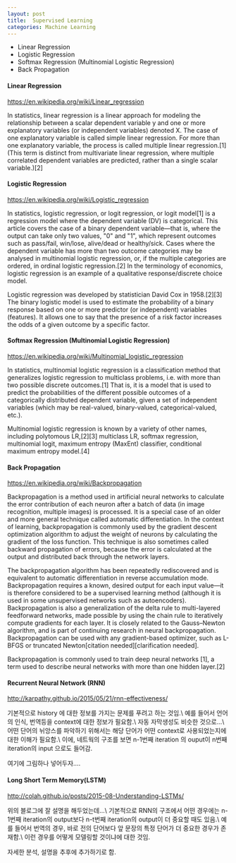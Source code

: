 ```yaml
---
layout: post
title:  Supervised Learning
categories: Machine Learning
---
```


* Linear Regression
* Logistic Regression
* Softmax Regression (Multinomial Logistic Regression)
* Back Propagation

#### Linear Regression

<https://en.wikipedia.org/wiki/Linear_regression>

In statistics, linear regression is a linear approach for modeling the relationship between a scalar dependent variable y and one or more explanatory variables (or independent variables) denoted X. The case of one explanatory variable is called simple linear regression. For more than one explanatory variable, the process is called multiple linear regression.[1] (This term is distinct from multivariate linear regression, where multiple correlated dependent variables are predicted, rather than a single scalar variable.)[2]

#### Logistic Regression

<https://en.wikipedia.org/wiki/Logistic_regression>

In statistics, logistic regression, or logit regression, or logit model[1] is a regression model where the dependent variable (DV) is categorical. This article covers the case of a binary dependent variable—that is, where the output can take only two values, "0" and "1", which represent outcomes such as pass/fail, win/lose, alive/dead or healthy/sick. Cases where the dependent variable has more than two outcome categories may be analysed in multinomial logistic regression, or, if the multiple categories are ordered, in ordinal logistic regression.[2] In the terminology of economics, logistic regression is an example of a qualitative response/discrete choice model.

Logistic regression was developed by statistician David Cox in 1958.[2][3] The binary logistic model is used to estimate the probability of a binary response based on one or more predictor (or independent) variables (features). It allows one to say that the presence of a risk factor increases the odds of a given outcome by a specific factor.

#### Softmax Regression (Multinomial Logistic Regression)

<https://en.wikipedia.org/wiki/Multinomial_logistic_regression>

In statistics, multinomial logistic regression is a classification method that generalizes logistic regression to multiclass problems, i.e. with more than two possible discrete outcomes.[1] That is, it is a model that is used to predict the probabilities of the different possible outcomes of a categorically distributed dependent variable, given a set of independent variables (which may be real-valued, binary-valued, categorical-valued, etc.).

Multinomial logistic regression is known by a variety of other names, including polytomous LR,[2][3] multiclass LR, softmax regression, multinomial logit, maximum entropy (MaxEnt) classifier, conditional maximum entropy model.[4]


#### Back Propagation

<https://en.wikipedia.org/wiki/Backpropagation>

Backpropagation is a method used in artificial neural networks to calculate the error contribution of each neuron after a batch of data (in image recognition, multiple images) is processed. It is a special case of an older and more general technique called automatic differentiation. In the context of learning, backpropagation is commonly used by the gradient descent optimization algorithm to adjust the weight of neurons by calculating the gradient of the loss function. This technique is also sometimes called backward propagation of errors, because the error is calculated at the output and distributed back through the network layers.

The backpropagation algorithm has been repeatedly rediscovered and is equivalent to automatic differentiation in reverse accumulation mode. Backpropagation requires a known, desired output for each input value—it is therefore considered to be a supervised learning method (although it is used in some unsupervised networks such as autoencoders). Backpropagation is also a generalization of the delta rule to multi-layered feedforward networks, made possible by using the chain rule to iteratively compute gradients for each layer. It is closely related to the Gauss–Newton algorithm, and is part of continuing research in neural backpropagation. Backpropagation can be used with any gradient-based optimizer, such as L-BFGS or truncated Newton[citation needed][clarification needed].

Backpropagation is commonly used to train deep neural networks [1], a term used to describe neural networks with more than one hidden layer.[2]

#### Recurrent Neural Network (RNN)

<http://karpathy.github.io/2015/05/21/rnn-effectiveness/>

기본적으로 history 에 대한 정보를 가지는 문제를 푸려고 하는 것임.\\
예를 들어서 언어의 인식, 번역등을 context에 대한 정보가 필요함.\\
자동 자막생성도 비슷한 것으로...\\
어떤 단어의 뉘앙스를 파악하기 위해서는 해당 단어가 어떤 context로 사용되었는지에 대한 이해가 필요함.\\
이에, 네트웍의 구조를 보면 n-1번째 iteration 의 ouput이 n번째 iteration의 input 으로도 들어감.

여기에 그림하나 넣어두자....

#### Long Short Term Memory(LSTM)

<http://colah.github.io/posts/2015-08-Understanding-LSTMs/>

위의 블로그에 잘 설명을 해두었는데...\\
기본적으로 RNN의 구조에서 어떤 경우에는 n-1번째 iteration의 output보다 n-t번째 iteration의 output이 더 중요할 때도 있음.\\
예를 들어서 번역의 경우, 바로 전의 단어보다 앞 문장의 특정 단어가 더 중요한 경우가 존재함.\\
이런 경우를 어떻게 모델링할 것이냐에 대한 것임.

자세한 분석, 설명을 추후에 추가하기로 함.
